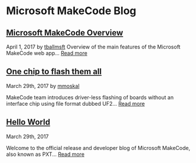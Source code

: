 # Microsoft MakeCode Blog

## [Microsoft MakeCode Overview](/blog/makecode-overview)
April 1, 2017 by [tballmsft](https://github.com/tballmsft)
Overview of the main features of the Microsoft MakeCode web app...
[Read more](/blog/makecode-overview)

## [One chip to flash them all](/blog/one-chip-to-flash-them-all)
March 29th, 2017 by [mmoskal](https://github.com/mmoskal)

MakeCode team introduces driver-less flashing of boards without an interface chip
using file format dubbed UF2...
[Read more](/blog/one-chip-to-flash-them-all)

## [Hello World](/blog/hello-world)
March 29th, 2017

Welcome to the official release and developer blog of Microsoft MakeCode, also known as PXT...
[Read more](/blog/hello-world)

